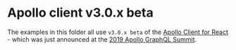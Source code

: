 # Apollo client v3.0.x beta

The examples in this folder all use `v3.0.x beta` of the [Apollo Client for React](https://www.apollographql.com/docs/react/) - which was just announced at the [2019 Apollo GraphQL Summit](https://summit.graphql.com).
